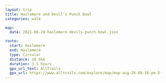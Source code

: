 ```yaml
---
layout: trip
title: Haslemere and Devil's Punch Bowl
categories: walk

map:
  data: 2021-08-29-haslemere-devils-punch-bowl.json

route:
  start: Haslemere
  end: Haslemere
  type: Circular
  distance: 10.5km
  duration: 3.5 hours
  gpx_url_text: AllTrails
  gpx_url: https://www.alltrails.com/explore/map/map-aug-28-08-16-pm-5f5c19f?u=m&sh=xr4vxe
---
```

